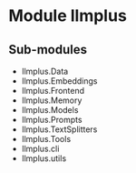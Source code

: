 Module llmplus
==============

Sub-modules
-----------
* llmplus.Data
* llmplus.Embeddings
* llmplus.Frontend
* llmplus.Memory
* llmplus.Models
* llmplus.Prompts
* llmplus.TextSplitters
* llmplus.Tools
* llmplus.cli
* llmplus.utils
